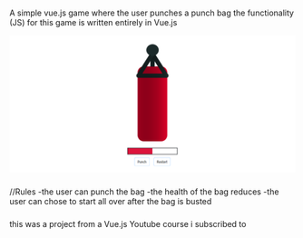 ####
A simple vue.js game where the user punches a punch bag 
the functionality (JS) for this game is written entirely in Vue.js

<img src="img/Screenshot_2020-12-28 Bunch Bag.png">

###
//Rules
-the user can punch the bag
-the health of the bag reduces 
-the user can chose to start all over after the bag is busted

###
this was a project from a Vue.js Youtube course i subscribed to 

